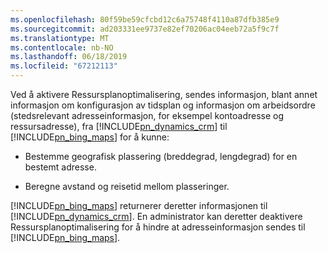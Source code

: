 ```yaml
---
ms.openlocfilehash: 80f59be59cfcbd12c6a75748f4110a87dfb385e9
ms.sourcegitcommit: ad203331ee9737e82ef70206ac04eeb72a5f9c7f
ms.translationtype: MT
ms.contentlocale: nb-NO
ms.lasthandoff: 06/18/2019
ms.locfileid: "67212113"
---
```

Ved å aktivere Ressursplanoptimalisering, sendes informasjon, blant annet informasjon om konfigurasjon av tidsplan og informasjon om arbeidsordre (stedsrelevant adresseinformasjon, for eksempel kontoadresse og ressursadresse), fra [!INCLUDE[pn_dynamics_crm](pn-dynamics-crm.md)] til [!INCLUDE[pn_bing_maps](pn-bing-maps.md)] for å kunne:  
  
-   Bestemme geografisk plassering (breddegrad, lengdegrad) for en bestemt adresse.  
  
-   Beregne avstand og reisetid mellom plasseringer.  
  
 [!INCLUDE[pn_bing_maps](pn-bing-maps.md)] returnerer deretter informasjonen til [!INCLUDE[pn_dynamics_crm](pn-dynamics-crm.md)].  En administrator kan deretter deaktivere Ressursplanoptimalisering for å hindre at adresseinformasjon sendes til [!INCLUDE[pn_bing_maps](pn-bing-maps.md)].